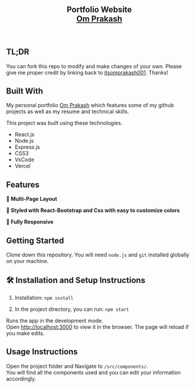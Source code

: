 <h2 align="center">
  Portfolio Website<br/>
  <a href="https://soumyajit.vercel.app/" target="_blank">Om Prakash</a>
</h2>


<br/>



## TL;DR

You can fork this repo to modify and make changes of your own. Please give me proper credit by linking back to [itsomprakash001](https://github.com/itsomprakash001/My-Portfolio). Thanks!

## Built With

My personal portfolio <a href="https://soumyajit.vercel.app/" target="_blank">Om Prakash</a> which features some of my github projects as well as my resume and technical skills.<br/>

This project was built using these technologies.

- React.js
- Node.js
- Express.js
- CSS3
- VsCode
- Vercel

## Features

**📖 Multi-Page Layout**

**🎨 Styled with React-Bootstrap and Css with easy to customize colors**

**📱 Fully Responsive**

## Getting Started

Clone down this repository. You will need `node.js` and `git` installed globally on your machine.

## 🛠 Installation and Setup Instructions

1. Installation: `npm install`

2. In the project directory, you can run: `npm start`

Runs the app in the development mode.\
Open [http://localhost:3000](http://localhost:3000) to view it in the browser.
The page will reload if you make edits.

## Usage Instructions

Open the project folder and Navigate to `/src/components/`. <br/>
You will find all the components used and you can edit your information accordingly.

